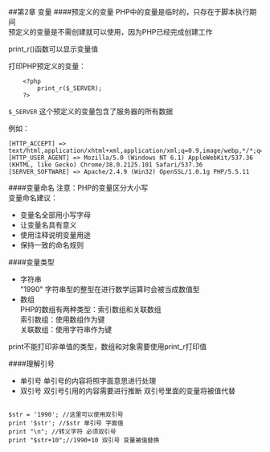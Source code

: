 ##第2章 变量
####预定义的变量
PHP中的变量是临时的，只存在于脚本执行期间  
预定义的变量是不需创建就可以使用，因为PHP已经完成创建工作  

print_r()函数可以显示变量值  

打印PHP预定义的变量： 

        <?php
            print_r($_SERVER);
        ?>

`$_SERVER` 这个预定义的变量包含了服务器的所有数据  

例如：

    [HTTP_ACCEPT] => text/html,application/xhtml+xml,application/xml;q=0.9,image/webp,*/*;q=0.8
    [HTTP_USER_AGENT] => Mozilla/5.0 (Windows NT 6.1) AppleWebKit/537.36 (KHTML, like Gecko) Chrome/38.0.2125.101 Safari/537.36
    [SERVER_SOFTWARE] => Apache/2.4.9 (Win32) OpenSSL/1.0.1g PHP/5.5.11


####变量命名
注意：PHP的变量区分大小写  
变量命名建议：
- 变量名全部用小写字母
- 让变量名具有意义
- 使用注释说明变量用途
- 保持一致的命名规则


####变量类型
- 字符串  
 "1990" 字符串型的整型在进行数学运算时会被当成数值型  
- 数组  
  PHP的数组有两种类型：索引数组和关联数组  
  索引数组：使用数组作为键  
  关联数组：使用字符串作为键

print不能打印非单值的类型，数组和对象需要使用print_r打印值  

####理解引号
- 单引号 单引号的内容将照字面意思进行处理
- 双引号 双引号引用的内容需要进行推断 双引号里面的变量将被值代替  

<pre><code>  
$str = '1990'; //这里可以使用双引号
print '$str'; //$str 单引号 字面值
print "\n"; //转义字符 必须双引号
print "$str+10";//1990+10 双引号 变量被值替换
</code></pre>
